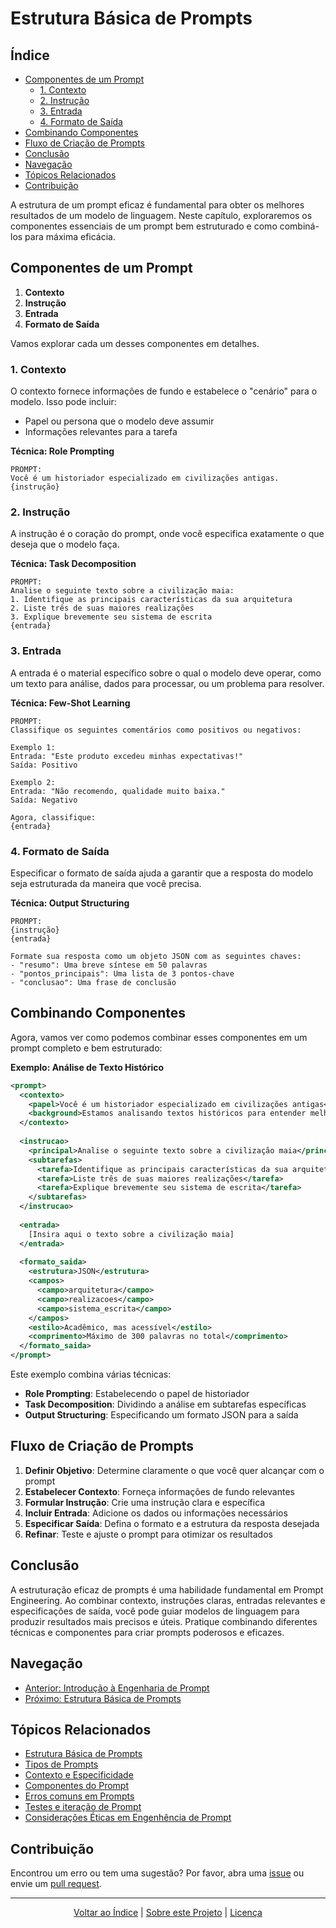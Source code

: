 # Estrutura Básica de Prompts

## Índice
- [Componentes de um Prompt](#componentes-de-um-prompt)
  - [1. Contexto](#1-contexto)
  - [2. Instrução](#2-instrução)
  - [3. Entrada](#3-entrada)
  - [4. Formato de Saída](#4-formato-de-saída)
- [Combinando Componentes](#combinando-componentes)
- [Fluxo de Criação de Prompts](#fluxo-de-criação-de-prompts)
- [Conclusão](#conclusão)
- [Navegação](#navegação)
- [Tópicos Relacionados](#tópicos-relacionados)
- [Contribuição](#contribuição)

A estrutura de um prompt eficaz é fundamental para obter os melhores resultados de um modelo de linguagem. Neste capítulo, exploraremos os componentes essenciais de um prompt bem estruturado e como combiná-los para máxima eficácia.

## Componentes de um Prompt

1. **Contexto**
2. **Instrução**
3. **Entrada**
4. **Formato de Saída**

Vamos explorar cada um desses componentes em detalhes.

### 1. Contexto

O contexto fornece informações de fundo e estabelece o "cenário" para o modelo. Isso pode incluir:

- Papel ou persona que o modelo deve assumir
- Informações relevantes para a tarefa

**Técnica: Role Prompting**
```
PROMPT:
Você é um historiador especializado em civilizações antigas. 
{instrução}
```

### 2. Instrução

A instrução é o coração do prompt, onde você especifica exatamente o que deseja que o modelo faça.

**Técnica: Task Decomposition**
```
PROMPT:
Analise o seguinte texto sobre a civilização maia:
1. Identifique as principais características da sua arquitetura
2. Liste três de suas maiores realizações
3. Explique brevemente seu sistema de escrita
{entrada}
```

### 3. Entrada

A entrada é o material específico sobre o qual o modelo deve operar, como um texto para análise, dados para processar, ou um problema para resolver.

**Técnica: Few-Shot Learning**
```
PROMPT:
Classifique os seguintes comentários como positivos ou negativos:

Exemplo 1:
Entrada: "Este produto excedeu minhas expectativas!"
Saída: Positivo

Exemplo 2:
Entrada: "Não recomendo, qualidade muito baixa."
Saída: Negativo

Agora, classifique:
{entrada}
```

### 4. Formato de Saída

Especificar o formato de saída ajuda a garantir que a resposta do modelo seja estruturada da maneira que você precisa.

**Técnica: Output Structuring**
```
PROMPT:
{instrução}
{entrada}

Formate sua resposta como um objeto JSON com as seguintes chaves:
- "resumo": Uma breve síntese em 50 palavras
- "pontos_principais": Uma lista de 3 pontos-chave
- "conclusao": Uma frase de conclusão
```

## Combinando Componentes

Agora, vamos ver como podemos combinar esses componentes em um prompt completo e bem estruturado:

**Exemplo: Análise de Texto Histórico**

```xml
<prompt>
  <contexto>
    <papel>Você é um historiador especializado em civilizações antigas</papel>
    <background>Estamos analisando textos históricos para entender melhor as práticas culturais de civilizações antigas</background>
  </contexto>
  
  <instrucao>
    <principal>Analise o seguinte texto sobre a civilização maia</principal>
    <subtarefas>
      <tarefa>Identifique as principais características da sua arquitetura</tarefa>
      <tarefa>Liste três de suas maiores realizações</tarefa>
      <tarefa>Explique brevemente seu sistema de escrita</tarefa>
    </subtarefas>
  </instrucao>
  
  <entrada>
    [Insira aqui o texto sobre a civilização maia]
  </entrada>
  
  <formato_saida>
    <estrutura>JSON</estrutura>
    <campos>
      <campo>arquitetura</campo>
      <campo>realizacoes</campo>
      <campo>sistema_escrita</campo>
    </campos>
    <estilo>Acadêmico, mas acessível</estilo>
    <comprimento>Máximo de 300 palavras no total</comprimento>
  </formato_saida>
</prompt>
```

Este exemplo combina várias técnicas:
- **Role Prompting**: Estabelecendo o papel de historiador
- **Task Decomposition**: Dividindo a análise em subtarefas específicas
- **Output Structuring**: Especificando um formato JSON para a saída

## Fluxo de Criação de Prompts

1. **Definir Objetivo**: Determine claramente o que você quer alcançar com o prompt
2. **Estabelecer Contexto**: Forneça informações de fundo relevantes
3. **Formular Instrução**: Crie uma instrução clara e específica
4. **Incluir Entrada**: Adicione os dados ou informações necessários
5. **Especificar Saída**: Defina o formato e a estrutura da resposta desejada
6. **Refinar**: Teste e ajuste o prompt para otimizar os resultados

## Conclusão

A estruturação eficaz de prompts é uma habilidade fundamental em Prompt Engineering. Ao combinar contexto, instruções claras, entradas relevantes e especificações de saída, você pode guiar modelos de linguagem para produzir resultados mais precisos e úteis. Pratique combinando diferentes técnicas e componentes para criar prompts poderosos e eficazes.

## Navegação
- [Anterior: Introdução à Engenharia de Prompt](01_introduction_to_prompt_engineering.md)
- [Próximo: Estrutura Básica de Prompts](03_types_of_prompts.md)

## Tópicos Relacionados

- [Estrutura Básica de Prompts](01_introduction_to_prompt_engineering.md)
- [Tipos de Prompts](03_types_of_prompts.md)
- [Contexto e Especificidade](04_context_and_specificity.md)
- [Componentes do Prompt](05_prompt_components.md)
- [Erros comuns em Prompts](06_common_pitfalls.md)
- [Testes e iteração de Prompt](07_prompt_testing_and_iteration.md)
- [Considerações Éticas em Engenhência de Prompt](08_ethical_considerations.md)

## Contribuição

Encontrou um erro ou tem uma sugestão? Por favor, abra uma [issue](https://github.com/beyondlabs-prompt-engineering/prompt-engineering/issues) ou envie um [pull request](https://github.com/beyondlabs-prompt-engineering/prompt-engineering/pulls).

---

<div align="center">
  <a href="#índice">Voltar ao Índice</a> |
  <a href="https://github.com/EYLatamSouth/beyondlabs-prompt-engineering">Sobre este Projeto</a> | 
  <a href="https://github.com/EYLatamSouth/beyondlabs-prompt-engineering/blob/main/LICENSE">Licença</a>
</div>